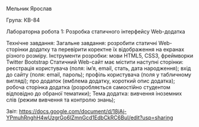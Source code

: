 Мельник Ярослав

Група: КВ-84

Лабораторна робота 1: Розробка статичного інтерфейсу Web-додатка

Технічне завдання:
	Загальне завдання: розробити статичні Web-сторінки додатку та перевірити коректне їх відображення на екранах різного розміру.
	Інструменти розробки: мови HTML5, CSS3, фреймворки Twitter Bootstrap 
	Статичний Web-сайт має містити наступні сторінки:
		реєстрація користувача (поля: ім’я, email, стать, дата народження);
		вхід до сайту (поля: email, пароль);
		профіль користувача (поля у табличному вигляді);
		про додаток (емблема додатку, короткий опис додатка);
		робоча сторінка додатка (розробляється самостійно студентом відповідно до обраної тематики);
	Тема додатка: вивчення іноземних слів (режим вивчення та контролю знань);

Звіт: https://docs.google.com/document/d/18jAj-YPmuhRnghH4wUzgrGo6lZmnGcd1EdbCkRC6BuI/edit?usp=sharing

